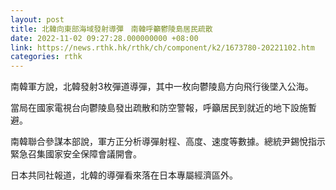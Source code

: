 ```yaml
---
layout: post
title: 北韓向東部海域發射導彈　南韓呼籲鬱陵島居民疏散
date: 2022-11-02 09:27:28.000000000 +08:00
link: https://news.rthk.hk/rthk/ch/component/k2/1673780-20221102.htm
categories: rthk
---
```


南韓軍方說，北韓發射3枚彈道導彈，其中一枚向鬱陵島方向飛行後墜入公海。

當局在國家電視台向鬱陵島發出疏散和防空警報，呼籲居民到就近的地下設施暫避。

南韓聯合參謀本部說，軍方正分析導彈射程、高度、速度等數據。總統尹錫悅指示緊急召集國家安全保障會議開會。

日本共同社報道，北韓的導彈看來落在日本專屬經濟區外。
